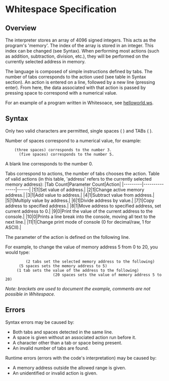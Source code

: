 # Whitespace Specification

## Overview
The interpreter stores an array of 4096 signed integers. This acts as the program's 'memory'.
The index of the array is stored in an integer. This index can be changed (see Syntax).
When performing most actions (such as addition, subtraction, division, etc.), they will 
be performed on the currently selected address in memory.

The language is composed of simple instructions defined by tabs. The number of tabs
corresponds to the action used (see table in Syntax section). An action is entered on a line,
followed by a new line (pressing enter). From here, the data associated with that action is
passed by pressing space to correspond with a numerical value.

For an example of a program written in Whitesoace, see [helloworld.ws](helloworld.ws).

## Syntax
Only two valid characters are permitted, single spaces ( ) and TABs (	).

Number of spaces correspond to a numerical value, for example:
```
    (three spaces) corresponds to the number 3.
      (five spaces) corresponds to the number 5.
```
A blank line corresponds to the number 0.
    
Tabs correspond to actions, the number of tabs chooses the action.
Table of valid actions (in this table, 'address' refers to the currently
selected memory address):
|Tab Count|Parameter Count|Action|
|---------|---------------|------|
|1|1|Set value of address.|
|2|1|Change active memory address.|
|3|1|Add value to address.|
|4|1|Subtract value from address.|
|5|1|Multiply value by address.|
|6|1|Divide address by value.|
|7|1|Copy address to specified address.|
|8|1|Move address to specified address, set current address to 0.|
|9|0|Print the value of the current address to the console.|
|10|0|Prints a line break into the console, moving all text to the next line.|
|11|1|Change print mode of console (0 for decimal/raw, 1 for ASCII).|

The parameter of the action is defined on the following line.
 	 
For example, to change the value of memory address 5 from 0 to 20, you would type:
```
		 (2 tabs set the selected memory address to the following)
      (5 spaces sets the memory address to 5)
	 (1 tab sets the value of the address to the following)
                     (20 spaces sets the value of memory address 5 to 20)
```
*Note: brackets are used to document the example, comments are 
not possible in Whitespace.*

## Errors
Syntax errors may be caused by:
- Both tabs and spaces detected in the same line.
- A space is given without an associated action run before it.
- A character other than a tab or space being present.
- An invalid number of tabs are found.
	
Runtime errors (errors with the code's interpretation) may be caused by:
- A memory address outside the allowed range is given.
- An unidentified or invalid action is given.